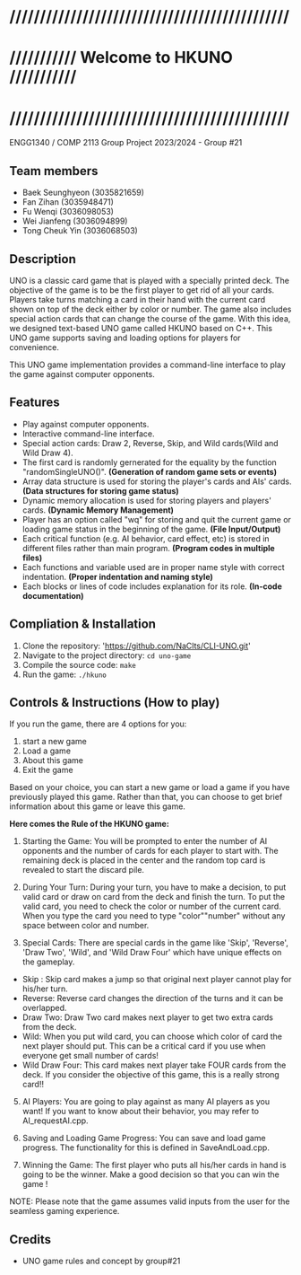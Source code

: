 # //////////////////////////////////////////////
# /////////// Welcome to HKUNO ///////////
# //////////////////////////////////////////////
ENGG1340 / COMP 2113 Group Project 2023/2024 - Group #21
## Team members
- Baek Seunghyeon (3035821659)
- Fan Zihan (3035948471)
- Fu Wenqi (3036098053)
- Wei Jianfeng (3036094899)
- Tong Cheuk Yin (3036068503)

## Description
UNO is a classic card game that is played with a specially printed deck. The objective of the game is to be the first player to get rid of all your cards. Players take turns matching a card in their hand with the current card shown on top of the deck either by color or number. The game also includes special action cards that can change the course of the game. With this idea, we designed text-based UNO game called HKUNO based on C++. This UNO game supports saving and loading options for players for convenience.  

This UNO game implementation provides a command-line interface to play the game against computer opponents.

## Features
- Play against computer opponents.
- Interactive command-line interface.
- Special action cards: Draw 2, Reverse, Skip, and Wild cards(Wild and Wild Draw 4).
- The first card is randomly gernerated for the equality by the function "randomSingleUNO()". **(Generation of random game sets or events)**
- Array data structure is used for storing the player's cards and AIs' cards. **(Data structures for storing game status)** 
- Dynamic memory allocation is used for storing players and players' cards. **(Dynamic Memory Management)**
- Player has an option called "wq" for storing and quit the current game or loading game status in the beginning of the game. **(File Input/Output)**
- Each critical function (e.g. AI behavior, card effect, etc) is stored in different files rather than main program. **(Program codes in multiple files)**
- Each functions and variable used are in proper name style with correct indentation. **(Proper indentation and naming style)**
- Each blocks or lines of code includes explanation for its role. **(In-code documentation)**

## Compliation & Installation
1. Clone the repository: 'https://github.com/NaClts/CLI-UNO.git'
2. Navigate to the project directory: `cd uno-game`
3. Compile the source code: `make`
4. Run the game: `./hkuno`

## Controls & Instructions (How to play)
If you run the game, there are 4 options for you:

1. start a new game
2. Load a game
3. About this game
4. Exit the game

Based on your choice, you can start a new game or load a game if you have previously played this game. Rather than that, you can choose to get brief information about this game or leave this game.

**Here comes the Rule of the HKUNO game:**

1. Starting the Game: 
You will be prompted to enter the number of AI opponents and the number of cards for each player to start with. The remaining deck is placed in the center and the random top card is revealed to start the discard pile.

2. During Your Turn: 
During your turn, you have to make a decision, to put valid card or draw on card from the deck and finish the turn. To put the valid card, you need to check the color or number of the current card. When you type the card you need to type "color""number" without any space between color and number.

3. Special Cards: 
There are special cards in the game like 'Skip', 'Reverse', 'Draw Two', 'Wild', and 'Wild Draw Four' which have unique effects on the gameplay.
- Skip : Skip card makes a jump so that original next player cannot play for his/her turn.
- Reverse: Reverse card changes the direction of the turns and it can be overlapped.
- Draw Two: Draw Two card makes next player to get two extra cards from the deck.
- Wild: When you put wild card, you can choose which color of card the next player should put. This can be a critical card if you use when everyone get small number of cards!
- Wild Draw Four: This card makes next player take FOUR cards from the deck. If you consider the objective of this game, this is a really strong card!! 

5. AI Players: 
You are going to play against as many AI players as you want! If you want to know about their behavior, you may refer to AI_requestAI.cpp.

6. Saving and Loading Game Progress: 
You can save and load game progress. The functionality for this is defined in SaveAndLoad.cpp.


7. Winning the Game: 
The first player who puts all his/her cards in hand is going to be the winner. Make a good decision so that you can win the game !

NOTE: Please note that the game assumes valid inputs from the user for the seamless gaming experience.



## Credits
- UNO game rules and concept by group#21

